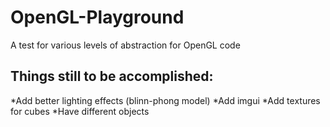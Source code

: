 # OpenGL-Playground

A test for various levels of abstraction for OpenGL code

## Things still to be accomplished: 

*Add better lighting effects (blinn-phong model)
*Add imgui 
*Add textures for cubes
*Have different objects
